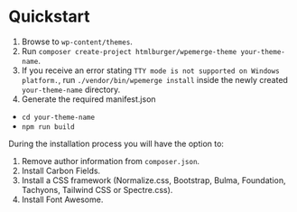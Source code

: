 # Quickstart

1. Browse to `wp-content/themes`.
2. Run `composer create-project htmlburger/wpemerge-theme your-theme-name`.
3. If you receive an error stating `TTY mode is not supported on Windows platform.`, run `./vendor/bin/wpemerge install` inside the newly created `your-theme-name` directory.
4. Generate the required manifest.json 
  * `cd your-theme-name`
  * `npm run build`

During the installation process you will have the option to:

1. Remove author information from `composer.json`.
1. Install Carbon Fields.
1. Install a CSS framework (Normalize.css, Bootstrap, Bulma, Foundation, Tachyons, Tailwind CSS or Spectre.css).
1. Install Font Awesome.
